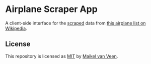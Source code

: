 # Airplane Scraper App

A client-side interface for the [scraped](https://github.com/Maikxx/airplane-scraper) data from [this airplane list on Wikipedia](https://en.wikipedia.org/wiki/List_of_civil_aircraft).

## License

This repository is licensed as [MIT](LICENSE) by [Maikel van Veen](https://github.com/maikxx).